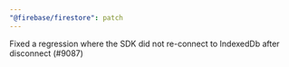 ```yaml
---
"@firebase/firestore": patch
---
```


Fixed a regression where the SDK did not re-connect to IndexedDb after disconnect (#9087)
